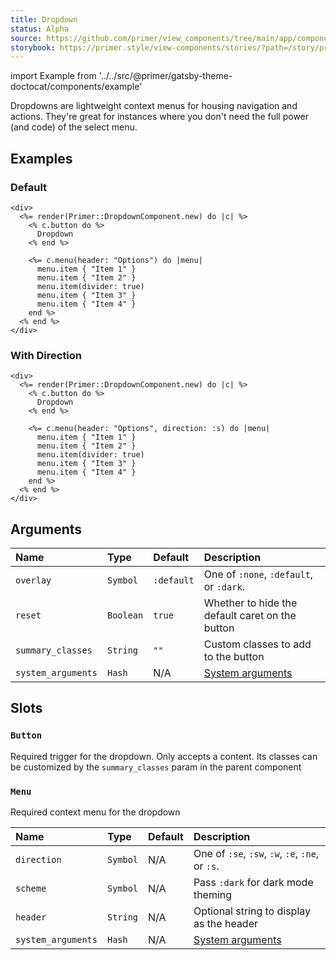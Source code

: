 ```yaml
---
title: Dropdown
status: Alpha
source: https://github.com/primer/view_components/tree/main/app/components/primer/dropdown_component.rb
storybook: https://primer.style/view-components/stories/?path=/story/primer-dropdown-component
---
```


import Example from '../../src/@primer/gatsby-theme-doctocat/components/example'

<!-- Warning: AUTO-GENERATED file, do not edit. Add code comments to your Ruby instead <3 -->

Dropdowns are lightweight context menus for housing navigation and actions.
They're great for instances where you don't need the full power (and code) of the select menu.

## Examples

### Default

<Example src="<div>  <details class='dropdown details-overlay details-reset position-relative'>  <summary role='button' class='btn '>              Dropdown  </summary>  <div>    <details-menu role='menu' class='dropdown-menu dropdown-menu-se '>    <div class='dropdown-header'>      Options    </div>  <ul>      <li class='dropdown-item '>Item 1</li>      <li class='dropdown-item '>Item 2</li>      <li role='none' class='dropdown-divider '></li>      <li class='dropdown-item '>Item 3</li>      <li class='dropdown-item '>Item 4</li>  </ul></details-menu></div></details></div>" />

```erb
<div>
  <%= render(Primer::DropdownComponent.new) do |c| %>
    <% c.button do %>
      Dropdown
    <% end %>

    <%= c.menu(header: "Options") do |menu|
      menu.item { "Item 1" }
      menu.item { "Item 2" }
      menu.item(divider: true)
      menu.item { "Item 3" }
      menu.item { "Item 4" }
    end %>
  <% end %>
</div>
```

### With Direction

<Example src="<div>  <details class='dropdown details-overlay details-reset position-relative'>  <summary role='button' class='btn '>              Dropdown  </summary>  <div>    <details-menu role='menu' class='dropdown-menu dropdown-menu-s '>    <div class='dropdown-header'>      Options    </div>  <ul>      <li class='dropdown-item '>Item 1</li>      <li class='dropdown-item '>Item 2</li>      <li role='none' class='dropdown-divider '></li>      <li class='dropdown-item '>Item 3</li>      <li class='dropdown-item '>Item 4</li>  </ul></details-menu></div></details></div>" />

```erb
<div>
  <%= render(Primer::DropdownComponent.new) do |c| %>
    <% c.button do %>
      Dropdown
    <% end %>

    <%= c.menu(header: "Options", direction: :s) do |menu|
      menu.item { "Item 1" }
      menu.item { "Item 2" }
      menu.item(divider: true)
      menu.item { "Item 3" }
      menu.item { "Item 4" }
    end %>
  <% end %>
</div>
```

## Arguments

| Name | Type | Default | Description |
| :- | :- | :- | :- |
| `overlay` | `Symbol` | `:default` | One of `:none`, `:default`, or `:dark`. |
| `reset` | `Boolean` | `true` | Whether to hide the default caret on the button |
| `summary_classes` | `String` | `""` | Custom classes to add to the button |
| `system_arguments` | `Hash` | N/A | [System arguments](/system-arguments) |

## Slots

### `Button`

Required trigger for the dropdown. Only accepts a content.
Its classes can be customized by the `summary_classes` param in the parent component

### `Menu`

Required context menu for the dropdown

| Name | Type | Default | Description |
| :- | :- | :- | :- |
| `direction` | `Symbol` | N/A | One of `:se`, `:sw`, `:w`, `:e`, `:ne`, or `:s`. |
| `scheme` | `Symbol` | N/A | Pass `:dark` for dark mode theming |
| `header` | `String` | N/A | Optional string to display as the header |
| `system_arguments` | `Hash` | N/A | [System arguments](/system-arguments) |
